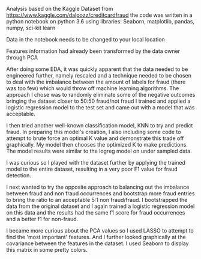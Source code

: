 Analysis based on the Kaggle Dataset from https://www.kaggle.com/dalpozz/creditcardfraud
the code was written in a python notebook on python 3.6 using libraries: Seaborn, matplotlib, pandas, numpy, sci-kit learn

Data in the notebook needs to be changed to your local location

Features information had already been transformed by the data owner through PCA

After doing some EDA, it was quickly apparent that the data needed to be engineered further, namely rescaled and a technique needed to be chosen to deal with the imbalance between the amount of labels for fraud (there was too few) which would throw off machine learning algorithms.  The approach I chose was to randomly eliminate some of the negative outcomes bringing the dataset closer to 50:50 fraud/not fraud
I trained and applied a logistic regression model to the test set and came out with a model that was acceptable.  

I then tried another well-known classification model, KNN to try and predict fraud.  In preparing this model's creation, I also including some code to attempt to brute force an optimal K value and demonstrate this trade off graphically.  My model then chooses the optimized K to make predictions.  The model results were similar to the logreg model on under sampled data.

I was curious so I played with the dataset further by applying the trained model to the entire dataset, resulting in a very poor F1 value for fraud detection.

I next wanted to try the opposite approach to balancing out the imbalance between fraud and non fraud occurrences and bootstrap more fraud entries to bring the ratio to an acceptable 5:1 non fraud/fraud.  I bootstrapped the data from the original dataset and I again trained a logistic regression model on this data and the results had the same f1 score for fraud occurrences and a better f1 for non-fraud.

I became more curious about the PCA values so I used LASSO to attempt to find the 'most important' features. And I further looked graphically at the covariance between the features in the dataset.  I used Seaborn to display this matrix in some pretty colors.
